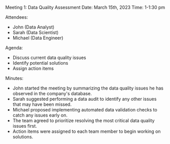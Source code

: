 Meeting 1: Data Quality Assessment
Date: March 15th, 2023
Time: 1-1:30 pm

Attendees:

- John (Data Analyst)
- Sarah (Data Scientist) 
- Michael (Data Engineer)

Agenda:

- Discuss current data quality issues
- Identify potential solutions
- Assign action items

Minutes:

- John started the meeting by summarizing the data quality issues he has observed in the company's database.
- Sarah suggested performing a data audit to identify any other issues that may have been missed.
- Michael proposed implementing automated data validation checks to catch any issues early on.
- The team agreed to prioritize resolving the most critical data quality issues first.
- Action items were assigned to each team member to begin working on solutions.